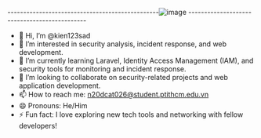   ------------------------------------------------![image](https://github.com/user-attachments/assets/03b4abe4-3310-496a-8fde-1592103745b2) ---------------------------------------------


- 👋 Hi, I’m @kien123sad
- 👀 I’m interested in security analysis, incident response, and web development.
- 🌱 I’m currently learning Laravel, Identity Access Management (IAM), and security tools for monitoring and incident response.
- 💞️ I’m looking to collaborate on security-related projects and web application development.
- 📫 How to reach me: n20dcat026@student.ptithcm.edu.vn
- 😄 Pronouns: He/Him
- ⚡ Fun fact: I love exploring new tech tools and networking with fellow developers!
